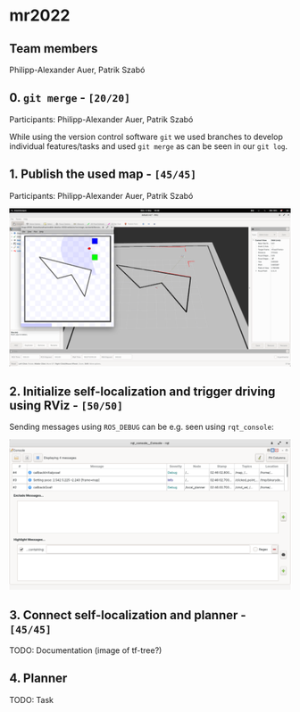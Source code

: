 # mr2022
## Team members

Philipp-Alexander Auer, Patrik Szabó

## 0. `git merge` - `[20/20]`

Participants: Philipp-Alexander Auer, Patrik Szabó

While using the version control software `git` we used branches to develop individual features/tasks and used `git merge` as can be seen in our `git log`.

## 1. Publish the used map - `[45/45]`

Participants: Philipp-Alexander Auer, Patrik Szabó

![map_rviz](images/map-rviz.png)

## 2. Initialize self-localization and trigger driving using RViz - `[50/50]`

Sending messages using `ROS_DEBUG` can be e.g. seen using `rqt_console`:

![debug_console](images/debug-console.png)

## 3. Connect self-localization and planner - `[45/45]`

TODO: Documentation (image of tf-tree?)

## 4. Planner

TODO: Task
